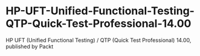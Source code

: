 # HP-UFT-Unified-Functional-Testing-QTP-Quick-Test-Professional-14.00
HP UFT (Unified Functional Testing) / QTP (Quick Test Professional) 14.00, published by Packt
